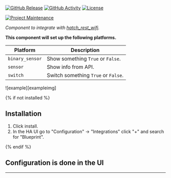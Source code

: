 [![GitHub Release][releases-shield]][releases]
[![GitHub Activity][commits-shield]][commits]
[![License][license-shield]][license]

[![Project Maintenance][maintenance-shield]][user_profile]

_Component to integrate with [hatch_rest_wifi][hatch_rest_wifi]._

**This component will set up the following platforms.**

| Platform        | Description                         |
| --------------- | ----------------------------------- |
| `binary_sensor` | Show something `True` or `False`.   |
| `sensor`        | Show info from API.                 |
| `switch`        | Switch something `True` or `False`. |

![example][exampleimg]

{% if not installed %}

## Installation

1. Click install.
1. In the HA UI go to "Configuration" -> "Integrations" click "+" and search for "Blueprint".

{% endif %}

## Configuration is done in the UI

<!---->

---

[hatch_rest_wifi]: https://github.com/zblust/hass-HatchRestPlus
[commits-shield]: https://img.shields.io/github/commit-activity/y/zblust/hass-HatchRestPlus.svg?style=for-the-badge
[commits]: https://github.com/zblust/hass-HatchRestPlus/commits/master
[hacs]: https://hacs.xyz
[hacsbadge]: https://img.shields.io/badge/HACS-Custom-orange.svg?style=for-the-badge
[license]: https://github.com/zblust/hass-HatchRestPlus/blob/main/LICENSE
[license-shield]: https://img.shields.io/github/license/zblust/hass-HatchRestPlus.svg?style=for-the-badge
[maintenance-shield]: https://img.shields.io/badge/maintainer-Zach%20Blust%20%40zblust-blue.svg?style=for-the-badge
[releases-shield]: https://img.shields.io/github/release/zblust/hass-HatchRestPlus.svg?style=for-the-badge
[releases]: https://github.com/zblust/hass-HatchRestPlus/releases
[user_profile]: https://github.com/zblust
